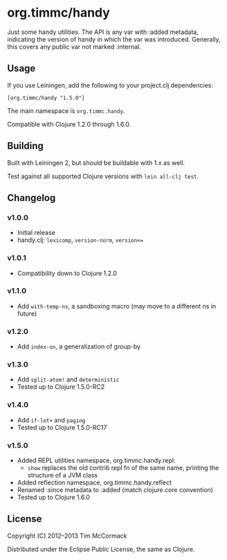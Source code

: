 # org.timmc/handy

Just some handy utilities. The API is any var with :added metadata,
indicating the version of handy in which the var was introduced.
Generally, this covers any public var not marked :internal.

## Usage

If you use Leiningen, add the following to your project.clj dependencies:

`[org.timmc/handy "1.5.0"]`

The main namespace is `org.timmc.handy`.

Compatible with Clojure 1.2.0 through 1.6.0.

## Building

Built with Leiningen 2, but should be buildable with 1.x as well.

Test against all supported Clojure versions with `lein all-clj test`.

## Changelog

### v1.0.0
* Initial release
* handy.clj: `lexicomp`, `version-norm`, `version<=`

### v1.0.1
* Compatibility down to Clojure 1.2.0

### v1.1.0
* Add `with-temp-ns`, a sandboxing macro (may move to a different ns in future)

### v1.2.0
* Add `index-on`, a generalization of group-by

### v1.3.0
* Add `split-atom!` and `deterministic`
* Tested up to Clojure 1.5.0-RC2

### v1.4.0
* Add `if-let+` and `paging`
* Tested up to Clojure 1.5.0-RC17

### v1.5.0
* Added REPL utilities namespace, org.timmc.handy.repl:
    * `show` replaces the old contrib repl fn of the same name,
      printing the structure of a JVM class
* Added reflection namespace, org.timmc.handy.reflect
* Renamed :since metadata to :added (match clojure.core convention)
* Tested up to Clojure 1.6.0

## License

Copyright (C) 2012–2013 Tim McCormack

Distributed under the Eclipse Public License, the same as Clojure.
